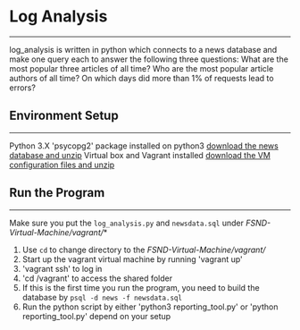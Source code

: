 # Log Analysis
---
log_analysis is written in python which connects to a news database and make one query each to answer the following three questions:
 What are the most popular three articles of all time?
 Who are the most popular article authors of all time?
 On which days did more than 1% of requests lead to errors?


## Environment Setup
---
Python 3.X
'psycopg2' package installed on python3
[download the news database and unzip](https://d17h27t6h515a5.cloudfront.net/topher/2016/August/57b5f748_newsdata/newsdata.zip)
Virtual box and Vagrant installed
[download the VM configuration files and unzip](https://s3.amazonaws.com/video.udacity-data.com/topher/2018/April/5acfbfa3_fsnd-virtual-machine/fsnd-virtual-machine.zip)

## Run the Program
---
Make sure you put the `log_analysis.py` and `newsdata.sql` under **FSND-Virtual-Machine*/vagrant/**

1. Use `cd` to change directory to the **FSND-Virtual-Machine*/vagrant/*
2. Start up the vagrant virtual machine by running 'vagrant up'
3. 'vagrant ssh' to log in
4. 'cd /vagrant' to access the shared folder
5. If this is the first time you run the program, you need to build the database by `psql -d news -f newsdata.sql`
6. Run the python script by either 'python3 reporting_tool.py' or 'python reporting_tool.py' depend on your setup
